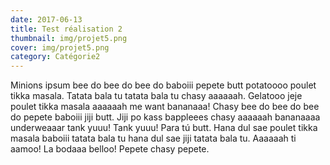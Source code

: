 ```yaml
---
date: 2017-06-13
title: Test réalisation 2
thumbnail: img/projet5.png
cover: img/projet5.png
category: Catégorie2
---
```


Minions ipsum bee do bee do bee do baboiii pepete butt potatoooo poulet tikka masala. Tatata bala tu tatata bala tu chasy aaaaaah. Gelatooo jeje poulet tikka masala aaaaaah me want bananaaa! Chasy bee do bee do bee do pepete baboiii jiji butt. Jiji po kass bappleees chasy aaaaaah bananaaaa underweaaar tank yuuu! Tank yuuu! Para tú butt. Hana dul sae poulet tikka masala baboiii tatata bala tu hana dul sae jiji tatata bala tu. Aaaaaah ti aamoo! La bodaaa belloo! Pepete chasy pepete.